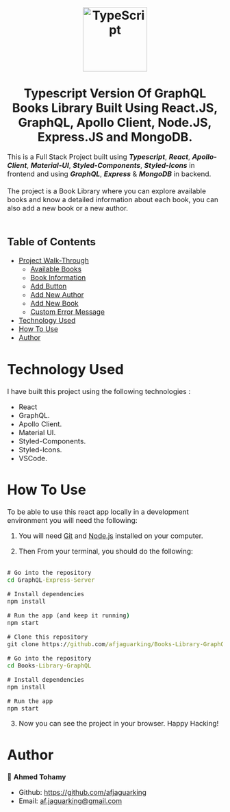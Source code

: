 
<h1 align="center">
  <div>
  <img title="TypeScript" alt="TypeScript" height=150
      src="https://upload.wikimedia.org/wikipedia/commons/thumb/4/4c/Typescript_logo_2020.svg/1024px-Typescript_logo_2020.svg.png">
  </div>
  <br>
    Typescript Version Of GraphQL Books Library Built Using React.JS, GraphQL, Apollo Client, Node.JS, Express.JS and MongoDB.
</h1>

<p><font size="3">
  This is a Full Stack Project built using <strong><em>Typescript</em></strong>, <strong><em>React</em></strong>, <strong><em>Apollo-Client</em></strong>, <strong><em>Material-UI</em></strong>, <strong><em>Styled-Components</em></strong>, <strong><em>Styled-Icons</em></strong> in frontend and using <strong><em>GraphQL</em></strong>, <strong><em>Express</em></strong> & <strong><em>MongoDB</em></strong> in backend.
  <br><br>
The project is a Book Library where you can explore available books and know a detailed information about each book, you can also add a new book or a new author.
  <br><br> 

</p>


## Table of Contents

- [Project Walk-Through](#project-walk-through)
  - [Available Books](#available-books)
  - [Book Information](#book-information)
  - [Add Button](#add-button)
  - [Add New Author](#add-new-author)
  - [Add New Book](#add-new-book)
  - [Custom Error Message](#custom-error-message)
- [Technology Used](#technology-used)
- [How To Use](#how-to-use)
- [Author](#author)


# Technology Used

I have built this project using the following technologies :
- React
- GraphQL.
- Apollo Client.
- Material UI.
- Styled-Components.
- Styled-Icons.
- VSCode.



# How To Use

To be able to use this react app locally in a development environment you will need the following:

1) You will need [Git](https://git-scm.com) and [Node.js](https://nodejs.org/en/download/) installed on your computer.

2) Then From your terminal, you should do the following:


```cmd

# Go into the repository
cd GraphQL-Express-Server

# Install dependencies
npm install 

# Run the app (and keep it running) 
npm start

# Clone this repository
git clone https://github.com/afjaguarking/Books-Library-GraphQL

# Go into the repository
cd Books-Library-GraphQL

# Install dependencies
npm install 

# Run the app
npm start


```

3) Now you can see the project in your browser. 
Happy Hacking!


# Author

👤 **Ahmed Tohamy**
- Github: https://github.com/afjaguarking
- Email: af.jaguarking@gmail.com
